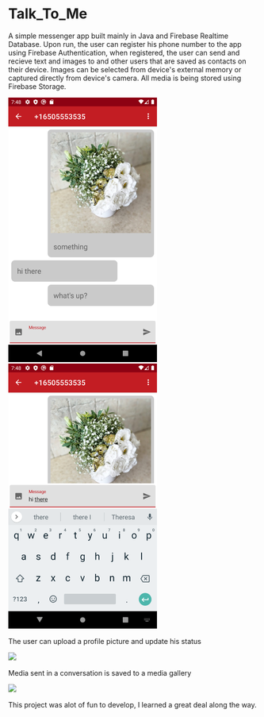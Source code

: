 # Talk_To_Me
A simple messenger app built mainly in Java and Firebase Realtime Database.
Upon run, the user can register his phone number to the app using Firebase Authentication, when registered,
the user can send and recieve text and images to and other users that are saved as contacts on their device.
Images can be selected from device's external memory or captured directly from device's camera.
All media is being stored using Firebase Storage.

<img src="https://github.com/GambitDev/Talk_To_Me/blob/master/Screenshot_1597336906.png" width="300"/> <img src="https://github.com/GambitDev/Talk_To_Me/blob/master/Screenshot_1597336879.png" width="300"/>


The user can upload a profile picture and update his status

<img src="https://github.com/GambitDev/Talk_To_Me/blob/master/TalkToMe-profile-gif.gif" width="300"/>

Media sent in a conversation is saved to a media gallery

<img src="https://github.com/GambitDev/Talk_To_Me/blob/master/TalkToMe-media-gif.gif" width="300"/>

This project was alot of fun to develop, I learned a great deal along the way.
